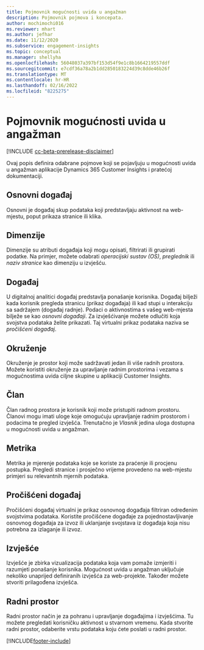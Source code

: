 ```yaml
---
title: Pojmovnik mogućnosti uvida u angažman
description: Pojmovnik pojmova i koncepata.
author: mochimochi016
ms.reviewer: mhart
ms.author: jefhar
ms.date: 11/12/2020
ms.subservice: engagement-insights
ms.topic: conceptual
ms.manager: shellyha
ms.openlocfilehash: 56048037a397bf153d54f9e1c8b1664219557ddf
ms.sourcegitcommit: e7cdf36a78a2b1dd2850183224d39c8dde46b26f
ms.translationtype: MT
ms.contentlocale: hr-HR
ms.lasthandoff: 02/16/2022
ms.locfileid: "8225275"
---
```

# <a name="engagement-insights-capability-glossary"></a>Pojmovnik mogućnosti uvida u angažman

[!INCLUDE [cc-beta-prerelease-disclaimer](includes/cc-beta-prerelease-disclaimer.md)]

Ovaj popis definira odabrane pojmove koji se pojavljuju u mogućnosti uvida u angažman aplikacije Dynamics 365 Customer Insights i pratećoj dokumentaciji.

## <a name="base-event"></a>Osnovni događaj

Osnovni je događaj skup podataka koji predstavljaju aktivnost na web-mjestu, poput prikaza stranice ili klika. 

## <a name="dimensions"></a>Dimenzije

Dimenzije su atributi događaja koji mogu opisati, filtrirati ili grupirati podatke. Na primjer, možete odabrati *operacijski sustav (OS)*, *preglednik* ili *naziv stranice* kao dimenziju u izvješću.

## <a name="event"></a>Događaj

U digitalnoj analitici događaj predstavlja ponašanje korisnika. Događaj bilježi kada korisnik pregleda stranicu (prikaz događaja) ili kad stupi u interakciju sa sadržajem (događaj radnje). Podaci o aktivnostima s vašeg web-mjesta bilježe se kao *osnovni događaji*. Za izvješćivanje možete odlučiti koja svojstva podataka želite prikazati. Taj virtualni prikaz podataka naziva se *pročišćeni događaj*. 

## <a name="environment"></a>Okruženje

 Okruženje je prostor koji može sadržavati jedan ili više radnih prostora. Možete koristiti okruženje za upravljanje radnim prostorima i vezama s mogućnostima uvida ciljne skupine u aplikaciji Customer Insights.

## <a name="member"></a>Član

Član radnog prostora je korisnik koji može pristupiti radnom prostoru. Članovi mogu imati uloge koje omogućuju upravljanje radnim prostorom i podacima te pregled izvješća. Trenutačno je *Vlasnik* jedina uloga dostupna u mogućnosti uvida u angažman.

## <a name="metric"></a>Metrika

Metrika je mjerenje podataka koje se koriste za praćenje ili procjenu postupka. Pregledi stranice i prosječno vrijeme provedeno na web-mjestu primjeri su relevantnih mjernih podataka.

## <a name="refined-event"></a>Pročišćeni događaj

Pročišćeni događaj virtualni je prikaz osnovnog događaja filtriran određenim svojstvima podataka. Koristite pročišćene događaje za pojednostavljivanje osnovnog događaja za izvoz ili uklanjanje svojstava iz događaja koja nisu potrebna za izlaganje ili izvoz.

## <a name="report"></a>Izvješće

Izvješće je zbirka vizualizacija podataka koja vam pomaže izmjeriti i razumjeti ponašanje korisnika. Mogućnost uvida u angažman uključuje nekoliko unaprijed definiranih izvješća za web-projekte. Također možete stvoriti prilagođena izvješća. 

## <a name="workspace"></a>Radni prostor

Radni prostor način je za pohranu i upravljanje događajima i izvješćima. Tu možete pregledati korisničku aktivnost u stvarnom vremenu. Kada stvorite radni prostor, odaberite vrstu podataka koju ćete poslati u radni prostor.


[!INCLUDE[footer-include](../includes/footer-banner.md)]